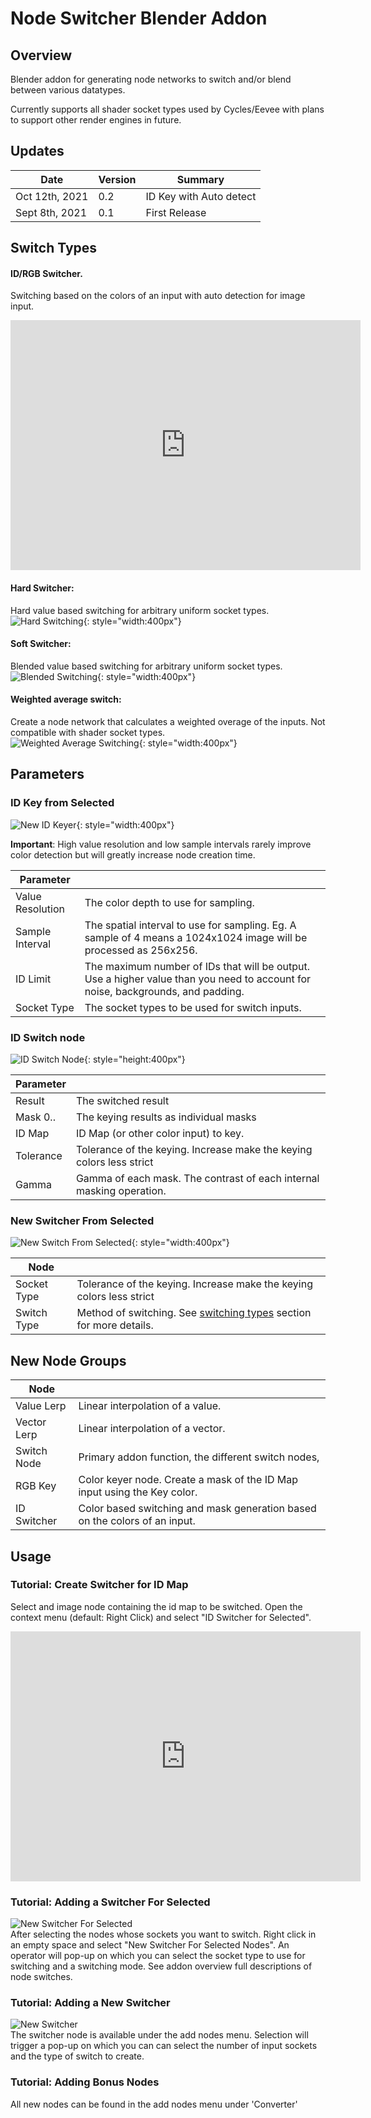 # Node Switcher Blender Addon
## Overview
Blender addon for generating node networks to switch and/or blend between various
datatypes.

Currently supports all shader socket types used by Cycles/Eevee with plans to support other render engines in future.

## Updates
| Date | Version | Summary |
| - | - | - |
| Oct 12th, 2021 | 0.2 | ID Key with Auto detect |
| Sept 8th, 2021 | 0.1 | First Release |

## Switch Types

#### ID/RGB Switcher.  

Switching based on the colors of an input with auto detection for image input.  

<iframe width="560" height="400" src="https://www.youtube.com/embed/ZFIZPFnB7xc" title="ID Key Demo" frameborder="0" allow="accelerometer; autoplay; clipboard-write; encrypted-media; gyroscope; picture-in-picture" allowfullscreen></iframe>  

#### Hard Switcher:
Hard value based switching for arbitrary uniform socket types.  
![Hard Switching](gifs/hard_switching.gif){: style="width:400px"}  

#### Soft Switcher:
Blended value based switching for arbitrary uniform socket types.  
![Blended Switching](gifs/blended_frames.gif){: style="width:400px"}  

#### Weighted average switch:
Create a node network that calculates a weighted overage of the inputs. Not compatible with shader socket types.  
![Weighted Average Switching](gifs/weighted_average_blending.gif){: style="width:400px"}  

## Parameters

### ID Key from Selected  

![New ID Keyer](images/new_id_switch.png){: style="width:400px"}  

**Important**: High value resolution and low sample intervals rarely improve color detection but will greatly increase node creation time.  

| Parameter | |
| - | - |
| Value Resolution | The color depth to use for sampling. | 
| Sample Interval | The spatial interval to use for sampling. Eg. A sample of 4 means a 1024x1024 image will be processed as 256x256. |
| ID Limit | The maximum number of IDs that will be output. Use a higher value than you need to account for noise, backgrounds, and padding. |
| Socket Type | The socket types to be used for switch inputs. |

### ID Switch node  

![ID Switch Node](images/id_switch_node.png){: style="height:400px"}  


| Parameter | |
| - | - |
| Result | The switched result |
| Mask 0.. | The keying results as individual masks |
| ID Map | ID Map (or other color input) to key. |
| Tolerance | Tolerance of the keying. Increase make the keying colors less strict |
| Gamma | Gamma of each mask. The contrast of each internal masking operation. |

### New Switcher From Selected  

![New Switch From Selected](images/new_switch.png){: style="width:400px"}  

| Node | |
| - | - |
| Socket Type | Tolerance of the keying. Increase make the keying colors less strict |
| Switch Type | Method of switching. See [switching types](#switch-types) section for more details. |

## New Node Groups
| Node | |
| - | - |
| Value Lerp | Linear interpolation of a value. |
| Vector Lerp | Linear interpolation of a vector. |
| Switch Node | Primary addon function, the different switch nodes, |
| RGB Key | Color keyer node. Create a mask of the ID Map input using the Key color. |
| ID Switcher | Color based switching and mask generation based on the colors of an input. |

## Usage
### Tutorial: Create Switcher for ID Map
Select and image node containing the id map to be switched. Open the context menu (default: Right Click) and select "ID Switcher for Selected".

<iframe width="560" height="400" src="https://www.youtube.com/embed/ZFIZPFnB7xc" title="YouTube video player" frameborder="0" allow="accelerometer; autoplay; clipboard-write; encrypted-media; gyroscope; picture-in-picture" allowfullscreen></iframe>  

### Tutorial: Adding a Switcher For Selected
![New Switcher For Selected](gifs/switcher_from_selected.gif)  
After selecting the nodes whose sockets you want to switch. Right click in an empty space and select "New Switcher For Selected Nodes". An operator will pop-up on which you can select the socket type to use for switching and a switching mode. See addon overview full descriptions of node switches.

### Tutorial: Adding a New Switcher
![New Switcher](gifs/new_switcher.gif)  
The switcher node is available under the add nodes menu. Selection will trigger a pop-up on which you can can select the number of input sockets and the type of switch to create.

### Tutorial: Adding Bonus Nodes
All new nodes can be found in the add nodes menu under 'Converter'
